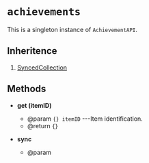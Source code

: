 # `achievements`

This is a singleton instance of `AchievementAPI`.

## Inheritence

1. [SyncedCollection](./gc-synced-collection.html)

## Methods

* __get (itemID)__
	* @param `{} itemID` ---Item identification.
	* @return `{}`

* __sync__
	* @param
